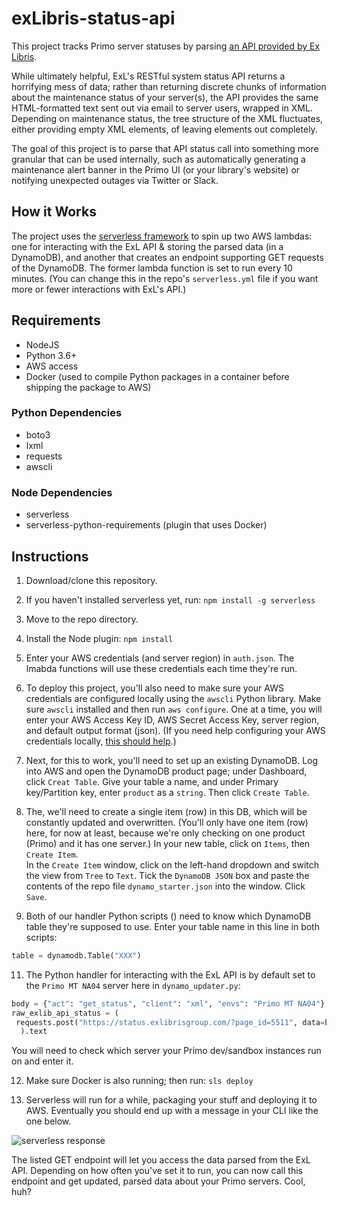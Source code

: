 # exLibris-status-api
This project tracks Primo server statuses by parsing [an API provided by Ex Libris](https://knowledge.exlibrisgroup.com/Cross_Product/Knowledge_Articles/RESTful_API_for_Ex_Libris_system_status).

While ultimately helpful, ExL's RESTful system status API returns a horrifying mess of data; rather than returning discrete chunks of information about the maintenance status of your server(s), the API provides the same HTML-formatted text sent out via email to server users, wrapped in XML. Depending on maintenance status, the tree structure of the XML fluctuates, either providing empty XML elements, of leaving elements out completely.

The goal of this project is to parse that API status call into something more granular that can be used internally, such as automatically generating a maintenance alert banner in the Primo UI (or your library's website) or notifying unexpected outages via Twitter or Slack.
## How it Works
The project uses the [serverless framework](https://serverless.com/) to spin up two AWS lambdas: one for interacting with the ExL API & storing the parsed data (in a DynamoDB), and another that creates an endpoint supporting GET requests of the DynamoDB. The former lambda function is set to run every 10 minutes. (You can change this in the repo's `serverless.yml` file if you want more or fewer interactions with ExL's API.)
## Requirements
- NodeJS
- Python 3.6+
- AWS access
- Docker (used to compile Python packages in a container before shipping the package to AWS)
### Python Dependencies
- boto3
- lxml
- requests
- awscli
### Node Dependencies
- serverless
- serverless-python-requirements (plugin that uses Docker)
## Instructions
1. Download/clone this repository.

2. If you haven't installed serverless yet, run: `npm install -g serverless`

3. Move to the repo directory.

4. Install the Node plugin: `npm install`

5. Enter your AWS credentials (and server region) in `auth.json`. The lmabda functions will use these credentials each time they're run.

7. To deploy this project, you'll also need to make sure your AWS credentials are configured locally using the `awscli` Python library. Make sure `awscli` installed and then run `aws configure`. One at a time, you will enter your AWS Access Key ID, AWS Secret Access Key, server region, and default output format (json). (If you need help configuring your AWS credentials locally, [this should help](https://docs.aws.amazon.com/cli/latest/userguide/cli-chap-configure.html#cli-quick-configuration).)

8. Next, for this to work, you'll need to set up an existing DynamoDB. Log into AWS and open the DynamoDB product page; under Dashboard, click `Creat Table`. Give your table a name, and under Primary key/Partition key, enter `product` as a `string`. Then click `Create Table`.

9. The, we'll need to create a single item (row) in this DB, which will be constantly updated and overwritten. (You'll only have one item (row) here, for now at least, because we're only checking on one product (Primo) and it has one server.) In your new table, click on `Items`, then `Create Item`.  
 In the `Create Item` window, click on the left-hand dropdown and switch the view from `Tree` to `Text`. Tick the `DynamoDB JSON` box and paste the contents of the repo file `dynamo_starter.json` into the window. Click `Save`.

10. Both of our handler Python scripts () need to know which DynamoDB table they're supposed to use. Enter your table name in this line in both scripts:  
 ```python
 table = dynamodb.Table("XXX")
 ```

11. The Python handler for interacting with the ExL API is by default set to the `Primo MT NA04` server here in `dynamo_updater.py`:  
 ```python
 body = {"act": "get_status", "client": "xml", "envs": "Primo MT NA04"}
 raw_exlib_api_status = (
  requests.post("https://status.exlibrisgroup.com/?page_id=5511", data=body)
   ).text
 ```
 You will need to check which server your Primo dev/sandbox instances run on and enter it.

12. Make sure Docker is also running; then run: `sls deploy`

13. Serverless will run for a while, packaging your stuff and deploying it to AWS. Eventually you should end up with a message in your CLI like the one below.  

 ![serverless response](https://raw.githubusercontent.com/scottythered/exlibris-status-api/master/img/cli.png)

The listed GET endpoint will let you access the data parsed from the ExL API. Depending on how often you've set it to run, you can now call this endpoint and get updated, parsed data about your Primo servers. Cool, huh?
